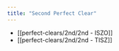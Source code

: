```yaml
---
title: "Second Perfect Clear"
---
```

- [[perfect-clears/2nd/2nd - ISZO]]
- [[perfect-clears/2nd/2nd - TISZ]]